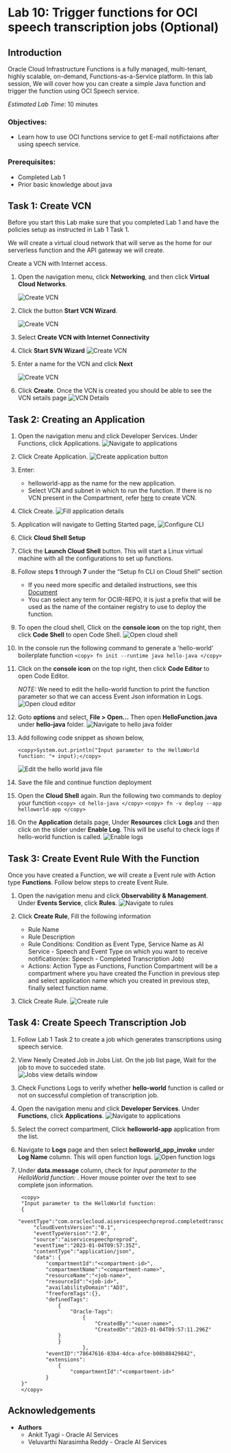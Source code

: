 # Lab 10: Trigger functions for OCI speech transcription jobs (Optional)

## Introduction

Oracle Cloud Infrastructure Functions is a fully managed, multi-tenant, highly scalable, on-demand, Functions-as-a-Service platform. 
In this lab session, We will cover how you can create a simple Java function and trigger the function using OCI Speech service.


*Estimated Lab Time*: 10 minutes

### Objectives:

* Learn how to use OCI functions service to get E-mail notifictaions after using speech service.

### Prerequisites:

* Completed Lab 1
* Prior basic knowledge about java


## Task 1: Create VCN

Before you start this Lab make sure that you completed Lab 1 and have the policies setup as instructed in Lab 1 Task 1.

We will create a virtual cloud network that will serve as the home for our serverless function and the API gateway we will create.

Create a VCN with Internet access.
1.	Open the navigation menu, click **Networking**, and then click **Virtual Cloud Networks**.

    ![Create VCN](./images/navigate-to-vcn.png " ")

2.	Click the button **Start VCN Wizard**.

    ![Create VCN](./images/start-vcn-wizard.png " ")

3.	Select **Create VCN with Internet Connectivity**

4.	Click **Start SVN Wizard**
    ![Create VCN](./images/create-vcn-details1.png " ")

5.	Enter a name for the VCN and click **Next**

    ![Create VCN](./images/create-vcn-details2.png " ")

6.	Click **Create**. Once the VCN is created you should be able to see the VCN setails page
    ![VCN Details](./images/create-vcn-details3.png " ")


## Task 2: Creating an Application

1. Open the navigation menu and click Developer Services. Under Functions, click Applications.
    ![Navigate to applications](./images/navigate-to-app.png " ")

2. Click Create Application.
    ![Create application button](./images/create-app-button.png " ")

3. Enter:
    * helloworld-app as the name for the new application.
    * Select VCN and subnet in which to run the function. If there is no VCN present in the Compartment, refer [here](https://docs.oracle.com/en-us/iaas/Content/GSG/Tasks/creatingnetwork.htm) to create VCN.

4. Click Create.
    ![Fill application details](./images/create-app.png " ")

5. Application will navigate to Getting Started page,
    ![Configure CLI](./images/configurecloudshell.png " ")

6.	Click **Cloud Shell Setup**
7.	Click the **Launch Cloud Shell** button.
 This will start a Linux virtual machine with all the configurations to set up functions.
8.	Follow steps **1** through **7** under the “Setup fn CLI on Cloud Shell” section
	* If you need more specific and detailed instructions, see this [Document](https://docs.oracle.com/en-us/iaas/Content/Functions/Tasks/functionscreatefncontext.htm)
	* You can select any term for OCIR-REPO, it is just a prefix that will be used as the name of the container registry to use to deploy the function.

9. To open the cloud shell, Click on the **console icon** on the top right, then click **Code Shell**  to open Code Shell.
    ![Open cloud shell](./images/open-cloud-shell.png " ")

10. In the console run the following command to generate a 'hello-world' boilerplate function
        ```
        <copy>
        fn init --runtime java hello-java
        </copy>
        ```


11. Click on the **console icon** on the top right, then click **Code Editor**  to open Code Editor.

    *NOTE:* We need to edit the hello-world function to print the function parameter so that we can access Event Json information in Logs.
    ![Open cloud editor](./images/open-cloud-editor.png " ")

12. Goto **options** and select, **File > Open...** Then open **HelloFunction.java** under **hello-java** folder.
    ![Navigate to hello java folder](./images/open-hello-java.png " ")

13. Add following code snippet as shown below,
    
        <copy>System.out.println("Input parameter to the HelloWorld function: "+ input);</copy>
    ![Edit the hello world java file](./images/edit-hello-java.png " ")

14. Save the file and continue function deployment

15. Open the **Cloud Shell** again. Run the following two commands to deploy your function
        ```
        <copy>
        cd hello-java
        </copy>
        ```
        ```
        <copy>
        fn -v deploy --app helloworld-app
        </copy>
        ```

16. On the **Application** details page, Under **Resources** click **Logs** and then click on the slider under **Enable Log**. This will be useful to check logs if hello-world function is called.
    ![Enable logs](./images/enable-logs.png " ")


## Task 3: Create Event Rule With the Function

Once you have created a Function, we will create a Event rule with Action type **Functions**. Follow below steps to create Event Rule.

1. Open the navigation menu and click  **Observability & Management**. Under **Events Service**, click **Rules**.
    ![Navigate to rules](./images/navigate-to-rules.png " ")

2. Click **Create Rule**, Fill the following information
    * Rule Name
    * Rule Description
    * Rule Conditions: Condition as Event Type, Service Name as AI Service - Speech and Event Type on which you want to receive notification(ex: Speech - Completed Transcription Job)
    * Actions: Action Type as Functions, Function Compartment will be a compartment where you have created the Function in previous step and select application name which you created in previous step, finally select function name.

3. Click Create Rule.
    ![Create rule](./images/create-rule.png " ")

## Task 4: Create Speech Transcription Job

1. Follow Lab 1 Task 2 to create a job which generates transcriptions using speech service. 

2. View Newly Created Job in Jobs List. On the job list page, Wait for the job to move to succeded state.  
    ![Jobs view details window](../transcribe-audio/images/navigate-to-job-details.png " ")

3. Check Functions Logs to verify whether **hello-world** function is called or not on successful completion of transcription job.

4. Open the navigation menu and click **Developer Services**. Under **Functions**, click **Applications**.
    ![Navigate to applications](./images/navigate-to-app.png " ")

5. Select the correct compartment, Click **helloworld-app** application from the list.

6. Navigate to **Logs** page and then select **helloworld_app_invoke** under **Log Name** column. This will open function logs.
    ![Open function logs](./images/open-func-logs.png " ")

7. Under **data.message** column, check for *Input parameter to the HelloWorld function: <json>*. Hover mouse pointer over the text to see complete json information.
    
        <copy>
        "Input parameter to the HelloWorld function:
        {
            "eventType":"com.oraclecloud.aiservicespeechpreprod.completedtranscriptionjob",
            "cloudEventsVersion":"0.1",
            "eventTypeVersion":"2.0",
            "source":"aiservicespeechpreprod",
            "eventTime":"2023-01-04T09:57:35Z",
            "contentType":"application/json",
            "data": {          
                "compartmentId":"<compartment-id>",
                "compartmentName":"<compartment-name>",
                "resourceName":"<job-name>",
                "resourceId":"<job-id>",
                "availabilityDomain":"AD3",
                "freeformTags":{},
                "definedTags":
                    {
                        "Oracle-Tags":
                            {
                                "CreatedBy":"<user-name>",
                                "CreatedOn":"2023-01-04T09:57:11.296Z"
                    }
                    }
                            },
                "eventID":"78647616-83b4-4dca-afce-b08b88429842",
                "extensions":
                    {
                        "compartmentId":"<compartment-id>"
                }
        }"
        </copy>

## Acknowledgements
* **Authors**
    * Ankit Tyagi -  Oracle AI Services
    * Veluvarthi Narasimha Reddy - Oracle AI Services